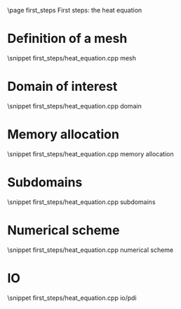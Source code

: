 \page first_steps First steps: the heat equation


# Definition of a mesh

\snippet first_steps/heat_equation.cpp mesh

# Domain of interest

\snippet first_steps/heat_equation.cpp domain

# Memory allocation

\snippet first_steps/heat_equation.cpp memory allocation

# Subdomains

\snippet first_steps/heat_equation.cpp subdomains

# Numerical scheme

\snippet first_steps/heat_equation.cpp numerical scheme

# IO

\snippet first_steps/heat_equation.cpp io/pdi
